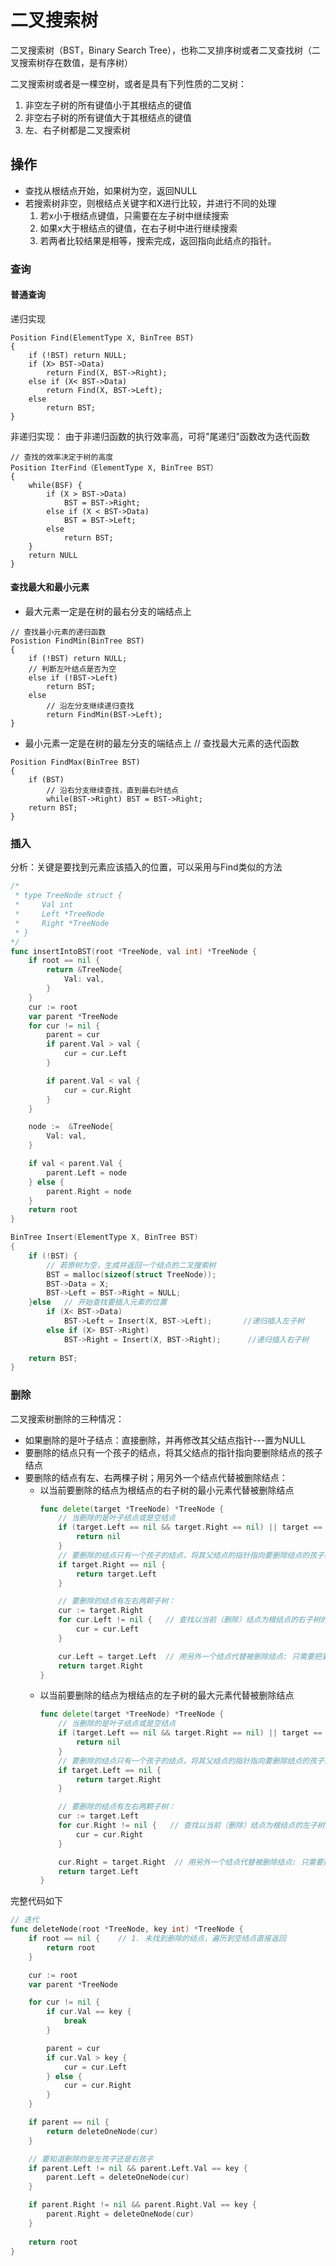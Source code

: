# 二叉搜索树
二叉搜索树（BST，Binary Search Tree），也称二叉排序树或者二叉查找树（二叉搜索树存在数值，是有序树）

二叉搜索树或者是一棵空树，或者是具有下列性质的二叉树：
1. 非空左子树的所有键值小于其根结点的键值
2. 非空右子树的所有键值大于其根结点的键值
3. 左、右子树都是二叉搜索树

## 操作
* 查找从根结点开始，如果树为空，返回NULL
* 若搜索树非空，则根结点关键字和X进行比较，并进行不同的处理
    1. 若x小于根结点键值，只需要在左子树中继续搜索
    2. 如果x大于根结点的键值，在右子树中进行继续搜索
    3. 若两者比较结果是相等，搜索完成，返回指向此结点的指针。

### 查询
#### 普通查询
递归实现
```
Position Find(ElementType X, BinTree BST)
{
    if (!BST) return NULL;
    if (X> BST->Data)
        return Find(X, BST->Right);
    else if (X< BST->Data)
        return Find(X, BST->Left);
    else
        return BST;
}
```

非递归实现：
由于非递归函数的执行效率高，可将"尾递归"函数改为迭代函数
```
// 查找的效率决定于树的高度
Position IterFind（ElementType X, BinTree BST）
{
    while(BSF) {
        if (X > BST->Data)
            BST = BST->Right;
        else if (X < BST->Data)
            BST = BST->Left;
        else
            return BST;
    }
    return NULL
}
```

#### 查找最大和最小元素
* 最大元素一定是在树的最右分支的端结点上
```
// 查找最小元素的递归函数
Posistion FindMin(BinTree BST)
{
    if (!BST) return NULL;
    // 判断左叶结点是否为空
    else if (!BST->Left)
        return BST;
    else
        // 沿左分支继续递归查找
        return FindMin(BST->Left);
}
```
* 最小元素一定是在树的最左分支的端结点上
// 查找最大元素的迭代函数
```
Position FindMax(BinTree BST)
{
    if (BST)
        // 沿右分支继续查找，直到最右叶结点
        while(BST->Right) BST = BST->Right;
    return BST;
}
```

### 插入
分析：关键是要找到元素应该插入的位置，可以采用与Find类似的方法
```go
/*
 * type TreeNode struct {
 *     Val int
 *     Left *TreeNode
 *     Right *TreeNode
 * }
*/
func insertIntoBST(root *TreeNode, val int) *TreeNode {
    if root == nil {
        return &TreeNode{
            Val: val,
        }
    }
    cur := root
    var parent *TreeNode
    for cur != nil {
        parent = cur
        if parent.Val > val {
            cur = cur.Left
        }

        if parent.Val < val {
            cur = cur.Right
        }
    }

    node :=  &TreeNode{
        Val: val,
    }

    if val < parent.Val {
        parent.Left = node
    } else {
        parent.Right = node
    }
    return root
}
```

```C
BinTree Insert(ElementType X, BinTree BST)
{
    if (!BST) {
        // 若原树为空，生成并返回一个结点的二叉搜索树
        BST = malloc(sizeof(struct TreeNode));
        BST->Data = X;
        BST->Left = BST->Right = NULL;
    }else   // 开始查找要插入元素的位置
        if (X< BST->Data)
            BST->Left = Insert(X, BST->Left);       //递归插入左子树
        else if (X> BST->Right)
            BST->Right = Insert(X, BST->Right);      //递归插入右子树
    
    return BST;
}
```

### 删除
二叉搜索树删除的三种情况：
* 如果删除的是叶子结点：直接删除，并再修改其父结点指针---置为NULL
* 要删除的结点只有一个孩子的结点，将其父结点的指针指向要删除结点的孩子结点
* 要删除的结点有左、右两棵子树；用另外一个结点代替被删除结点：
    * 以当前要删除的结点为根结点的右子树的最小元素代替被删除结点
        ```go
        func delete(target *TreeNode) *TreeNode {
            // 当删除的是叶子结点或是空结点
            if (target.Left == nil && target.Right == nil) || target == nil {
                return nil
            }
            // 要删除的结点只有一个孩子的结点，将其父结点的指针指向要删除结点的孩子结点
            if target.Right == nil {
                return target.Left
            }

            // 要删除的结点有左右两颗子树：
            cur := target.Right
            for cur.Left != nil {   // 查找以当前（删除）结点为根结点的右子树的最小元素
                cur = cur.Left
            }

            cur.Left = target.Left  // 用另外一个结点代替被删除结点: 只需要把要删除结点的左子结点赋值给最小元素所在结点的左结点，然后删去最小元素所在节点
            return target.Right
        }
        ```
    * 以当前要删除的结点为根结点的左子树的最大元素代替被删除结点
        ```go
        func delete(target *TreeNode) *TreeNode {
            // 当删除的是叶子结点或是空结点
            if (target.Left == nil && target.Right == nil) || target == nil {
                return nil
            }
            // 要删除的结点只有一个孩子的结点，将其父结点的指针指向要删除结点的孩子结点
            if target.Left == nil {
                return target.Right
            }

            // 要删除的结点有左右两颗子树：
            cur := target.Left
            for cur.Right != nil {   // 查找以当前（删除）结点为根结点的左子树的最大值
                cur = cur.Right
            }

            cur.Right = target.Right  // 用另外一个结点代替被删除结点: 只需要把将要删除结点的右子结点赋值给最大值元素所在结点的右结点
            return target.Left
        }
        ```
完整代码如下
```go
// 迭代
func deleteNode(root *TreeNode, key int) *TreeNode {
    if root == nil {    // 1. 未找到删除的结点，遍历到空结点直接返回
        return root
    }

    cur := root
    var parent *TreeNode

    for cur != nil {
        if cur.Val == key {
            break
        }

        parent = cur
        if cur.Val > key {
            cur = cur.Left
        } else {
            cur = cur.Right
        }
    }

    if parent == nil {
        return deleteOneNode(cur)
    }

    // 要知道删除的是左孩子还是右孩子
    if parent.Left != nil && parent.Left.Val == key {
        parent.Left = deleteOneNode(cur)
    }

    if parent.Right != nil && parent.Right.Val == key {
        parent.Right = deleteOneNode(cur)
    }
   
    return root    
}
```